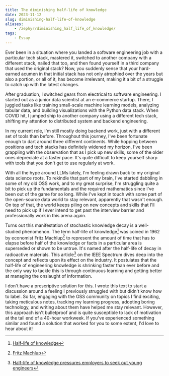 ```yaml
---
title: The diminishing half-life of knowledge
date: 2023-11-12
slug: diminishing-half-life-of-knowledge
aliases:
    - /zephyr/diminishing_half_life_of_knowledge/
tags:
    - Essay
---
```


Ever been in a situation where you landed a software engineering job with a particular tech
stack, mastered it, switched to another company with a different stack, nailed that too, and
then found yourself in a third company that used the original stack? Now, you suddenly sense
that your hard-earned acumen in that initial stack has not only atrophied over the years but
also a portion, or all of it, has become irrelevant, making it a bit of a struggle to catch
up with the latest changes.

After graduation, I switched gears from electrical to software engineering. I started out as
a junior data scientist at an e-commerce startup. There, I juggled tasks like training
small-scale machine learning models, analyzing tabular data, and building visualizations
with the Python data stack. When COVID hit, I jumped ship to another company using a
different tech stack, shifting my attention to distributed system and backend engineering.

In my current role, I'm still mostly doing backend work, just with a different set of tools
than before. Throughout this journey, I've been fortunate enough to dart around three
different continents. While hopping between positions and tech stacks has definitely widened
my horizon, I've been grappling with the observation that as I pick up new skills, some of
the older ones depreciate at a faster pace. It's quite difficult to keep yourself sharp with
tools that you don't get to use regularly at work.

With all the hype around LLMs lately, I'm feeling drawn back to my original data science
roots. To rekindle that part of my brain, I've started dabbling in some of my old OSS work,
and to my great surprise, I'm struggling quite a bit to pick up the fundamentals and the
required mathematics since I've been out of the game for so long. While I've kept in touch
with some part of the open-source data world to stay relevant, apparently that wasn't
enough. On top of that, the world keeps piling on new concepts and skills that I'll need to
pick up if I ever intend to get past the interview barrier and professionally work in this
arena again.

Turns out this manifestation of stochastic knowledge decay is a well-studied phenomenon. The
term half-life of knowledge[^1] was coined in 1962 by economist Fritz Machlup[^2] to
represent the amount of time that has to elapse before half of the knowledge or facts in a
particular area is superseded or shown to be untrue. It's named after the half-life of decay
in radioactive materials. This article[^3] on the IEEE Spectrum dives deep into the concept
and reflects upon its effect on the industry. It postulates that the half-life of
engineering knowledge is shrinking faster than ever before and the only way to tackle this
is through continuous learning and getting better at managing the onslaught of information.

I don't have a prescriptive solution for this. I wrote this text to start a discussion
around a feeling I previously struggled with but didn't know how to label. So far, engaging
with the OSS community on topics I find exciting, taking meticulous notes, tracking my
learning progress, adopting boring technology, and writing about them have helped me stay
relevant. However, this approach isn't bulletproof and is quite susceptible to lack of
motivation at the tail end of a 40-hour workweek. If you've experienced something similar
and found a solution that worked for you to some extent, I'd love to hear about it!

[^1]: [Half-life of knowledge](https://en.wikipedia.org/wiki/Half-life_of_knowledge)

[^2]: [Fritz Machlup](https://en.wikipedia.org/wiki/Fritz_Machlup)

[^3]:
    [Half-life of knowledge pressures employers to seek out young engineers](https://spectrum.ieee.org/an-engineering-career-only-a-young-persons-game)
